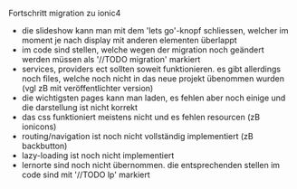 Fortschritt migration zu ionic4

- die slideshow kann man mit dem 'lets go'-knopf schliessen, welcher im moment je nach display mit anderen elementen überlappt
- im code sind stellen, welche wegen der migration noch geändert werden müssen als '//TODO migration' markiert
- services, providers ect sollten soweit funktionieren. es gibt allerdings noch files, welche noch nicht in das neue projekt übenommen wurden (vgl zB mit veröffentlichter version)
- die wichtigsten pages kann man laden, es fehlen aber noch einige und die darstellung ist nicht korrekt
- das css funktioniert meistens nicht und es fehlen resourcen (zB ionicons)
- routing/navigation ist noch nicht vollständig implementiert (zB backbutton)
- lazy-loading ist noch nicht implementiert
- lernorte sind noch nicht übernommen. die entsprechenden stellen im code sind mit '//TODO lp' markiert

